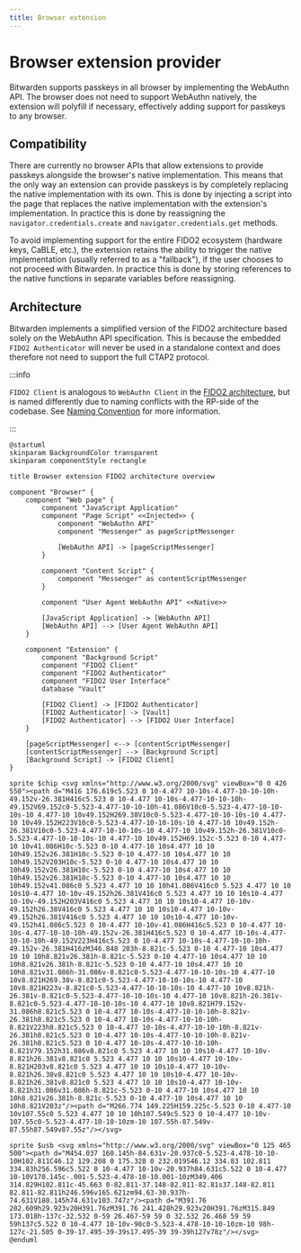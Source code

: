```yaml
---
title: Browser extension
---
```


# Browser extension provider

Bitwarden supports passkeys in all browser by implementing the WebAuthn API. The browser does not
need to support WebAuthn natively, the extension will polyfill if necessary, effectively adding
support for passkeys to any browser.

## Compatibility

There are currently no browser APIs that allow extensions to provide passkeys alongside the
browser's native implementation. This means that the only way an extension can provide passkeys is
by completely replacing the native implementation with its own. This is done by injecting a script
into the page that replaces the native implementation with the extension's implementation. In
practice this is done by reassigning the `navigator.credentials.create` and
`navigator.credentials.get` methods.

To avoid implementing support for the entire FIDO2 ecosystem (hardware keys, CaBLE, etc.), the
extension retains the ability to trigger the native implementation (usually referred to as a
"fallback"), if the user chooses to not proceed with Bitwarden. In practice this is done by storing
references to the native functions in separate variables before reassigning.

## Architecture

Bitwarden implements a simplified version of the FIDO2 architecture based solely on the WebAuthn API
specification. This is because the embedded `FIDO2 Authenticator` will never be used in a standalone
context and does therefore not need to support the full CTAP2 protocol.

:::info

`FIDO2 Client` is analogous to `WebAuthn Client` in the
[FIDO2 architecture](../architecture#overview-diagram), but is named differently due to naming
conflicts with the RP-side of the codebase. See [Naming Convention](../naming-convention) for more
information.

:::

```kroki type=plantuml
@startuml
skinparam BackgroundColor transparent
skinparam componentStyle rectangle

title Browser extension FIDO2 architecture overview

component "Browser" {
    component "Web page" {
        component "JavaScript Application"
        component "Page Script" <<Injected>> {
            component "WebAuthn API"
            component "Messenger" as pageScriptMessenger

            [WebAuthn API] -> [pageScriptMessenger]
        }

        component "Content Script" {
            component "Messenger" as contentScriptMessenger
        }

        component "User Agent WebAuthn API" <<Native>>

        [JavaScript Application] -> [WebAuthn API]
        [WebAuthn API] --> [User Agent WebAuthn API]
    }

    component "Extension" {
        component "Background Script"
        component "FIDO2 Client"
        component "FIDO2 Authenticator"
        component "FIDO2 User Interface"
        database "Vault"

        [FIDO2 Client] -> [FIDO2 Authenticator]
        [FIDO2 Authenticator] -> [Vault]
        [FIDO2 Authenticator] --> [FIDO2 User Interface]
    }

    [pageScriptMessenger] <--> [contentScriptMessenger]
    [contentScriptMessenger] --> [Background Script]
    [Background Script] -> [FIDO2 Client]
}

sprite $chip <svg xmlns="http://www.w3.org/2000/svg" viewBox="0 0 426 550"><path d="M416 176.619c5.523 0 10-4.477 10-10s-4.477-10-10-10h-49.152v-26.381H416c5.523 0 10-4.477 10-10s-4.477-10-10-10h-49.152V69.152c0-5.523-4.477-10-10-10h-41.086V10c0-5.523-4.477-10-10-10s-10 4.477-10 10v49.152H269.38V10c0-5.523-4.477-10-10-10s-10 4.477-10 10v49.152H223V10c0-5.523-4.477-10-10-10s-10 4.477-10 10v49.152h-26.381V10c0-5.523-4.477-10-10-10s-10 4.477-10 10v49.152h-26.381V10c0-5.523-4.477-10-10-10s-10 4.477-10 10v49.152H69.152c-5.523 0-10 4.477-10 10v41.086H10c-5.523 0-10 4.477-10 10s4.477 10 10 10h49.152v26.381H10c-5.523 0-10 4.477-10 10s4.477 10 10 10h49.152V203H10c-5.523 0-10 4.477-10 10s4.477 10 10 10h49.152v26.381H10c-5.523 0-10 4.477-10 10s4.477 10 10 10h49.152v26.381H10c-5.523 0-10 4.477-10 10s4.477 10 10 10h49.152v41.086c0 5.523 4.477 10 10 10h41.086V416c0 5.523 4.477 10 10 10s10-4.477 10-10v-49.152h26.381V416c0 5.523 4.477 10 10 10s10-4.477 10-10v-49.152H203V416c0 5.523 4.477 10 10 10s10-4.477 10-10v-49.152h26.38V416c0 5.523 4.477 10 10 10s10-4.477 10-10v-49.152h26.381V416c0 5.523 4.477 10 10 10s10-4.477 10-10v-49.152h41.086c5.523 0 10-4.477 10-10v-41.086H416c5.523 0 10-4.477 10-10s-4.477-10-10-10h-49.152v-26.381H416c5.523 0 10-4.477 10-10s-4.477-10-10-10h-49.152V223H416c5.523 0 10-4.477 10-10s-4.477-10-10-10h-49.152v-26.381H416zM346.848 203h-8.821c-5.523 0-10 4.477-10 10s4.477 10 10 10h8.821v26.381h-8.821c-5.523 0-10 4.477-10 10s4.477 10 10 10h8.821v26.381h-8.821c-5.523 0-10 4.477-10 10s4.477 10 10 10h8.821v31.086h-31.086v-8.821c0-5.523-4.477-10-10-10s-10 4.477-10 10v8.821H269.38v-8.821c0-5.523-4.477-10-10-10s-10 4.477-10 10v8.821H223v-8.821c0-5.523-4.477-10-10-10s-10 4.477-10 10v8.821h-26.381v-8.821c0-5.523-4.477-10-10-10s-10 4.477-10 10v8.821h-26.381v-8.821c0-5.523-4.477-10-10-10s-10 4.477-10 10v8.821H79.152v-31.086h8.821c5.523 0 10-4.477 10-10s-4.477-10-10-10h-8.821v-26.381h8.821c5.523 0 10-4.477 10-10s-4.477-10-10-10h-8.821V223h8.821c5.523 0 10-4.477 10-10s-4.477-10-10-10h-8.821v-26.381h8.821c5.523 0 10-4.477 10-10s-4.477-10-10-10h-8.821v-26.381h8.821c5.523 0 10-4.477 10-10s-4.477-10-10-10h-8.821V79.152h31.086v8.821c0 5.523 4.477 10 10 10s10-4.477 10-10v-8.821h26.381v8.821c0 5.523 4.477 10 10 10s10-4.477 10-10v-8.821H203v8.821c0 5.523 4.477 10 10 10s10-4.477 10-10v-8.821h26.38v8.821c0 5.523 4.477 10 10 10s10-4.477 10-10v-8.821h26.381v8.821c0 5.523 4.477 10 10 10s10-4.477 10-10v-8.821h31.086v31.086h-8.821c-5.523 0-10 4.477-10 10s4.477 10 10 10h8.821v26.381h-8.821c-5.523 0-10 4.477-10 10s4.477 10 10 10h8.821V203z"/><path d="M266.774 149.225H159.225c-5.523 0-10 4.477-10 10v107.55c0 5.523 4.477 10 10 10h107.549c5.523 0 10-4.477 10-10v-107.55c0-5.523-4.477-10-10-10zm-10 107.55h-87.549v-87.55h87.549v87.55z"/></svg>

sprite $usb <svg xmlns="http://www.w3.org/2000/svg" viewBox="0 125 465 500"><path d="M454.037 160.145h-84.631v-20.937c0-5.523-4.478-10-10-10H102.811C46.12 129.208 0 175.328 0 232.019S46.12 334.83 102.811 334.83h256.596c5.522 0 10-4.477 10-10v-20.937h84.631c5.522 0 10-4.477 10-10V170.145c-.001-5.523-4.478-10-10.001-10zM349.406 314.829H102.811c-45.663 0-82.811-37.148-82.811-82.81s37.148-82.811 82.811-82.811h246.596v165.621zm94.63-30.937h-74.631V180.145h74.631v103.747z"/><path d="M391.76 202.609h29.923v20H391.76zM391.76 241.428h29.923v20H391.76zM315.849 173.018h-137c-32.532 0-59 26.467-59 59 0 32.532 26.468 59 59 59h137c5.522 0 10-4.477 10-10v-98c0-5.523-4.478-10-10-10zm-10 98h-127c-21.505 0-39-17.495-39-39s17.495-39 39-39h127v78z"/></svg>
@enduml
```
